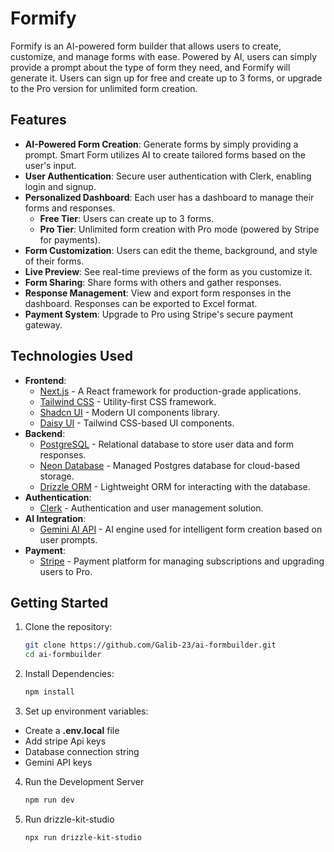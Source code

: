 # Formify

Formify is an AI-powered form builder that allows users to create, customize, and manage forms with ease. Powered by AI, users can simply provide a prompt about the type of form they need, and Formify will generate it. Users can sign up for free and create up to 3 forms, or upgrade to the Pro version for unlimited form creation.

## Features

- **AI-Powered Form Creation**: Generate forms by simply providing a prompt. Smart Form utilizes AI to create tailored forms based on the user's input.
- **User Authentication**: Secure user authentication with Clerk, enabling login and signup.
- **Personalized Dashboard**: Each user has a dashboard to manage their forms and responses.
  - **Free Tier**: Users can create up to 3 forms.
  - **Pro Tier**: Unlimited form creation with Pro mode (powered by Stripe for payments).
- **Form Customization**: Users can edit the theme, background, and style of their forms.
- **Live Preview**: See real-time previews of the form as you customize it.
- **Form Sharing**: Share forms with others and gather responses.
- **Response Management**: View and export form responses in the dashboard. Responses can be exported to Excel format.
- **Payment System**: Upgrade to Pro using Stripe's secure payment gateway.

## Technologies Used

- **Frontend**:
  - [Next.js](https://nextjs.org/) - A React framework for production-grade applications.
  - [Tailwind CSS](https://tailwindcss.com/) - Utility-first CSS framework.
  - [Shadcn UI](https://shadcn.dev/) - Modern UI components library.
  - [Daisy UI](https://daisyui.com/) - Tailwind CSS-based UI components.
- **Backend**:
  - [PostgreSQL](https://www.postgresql.org/) - Relational database to store user data and form responses.
  - [Neon Database](https://neon.tech/) - Managed Postgres database for cloud-based storage.
  - [Drizzle ORM](https://github.com/drizzle-team/drizzle-orm) - Lightweight ORM for interacting with the database.
- **Authentication**:
  - [Clerk](https://clerk.dev/) - Authentication and user management solution.
- **AI Integration**:
  - [Gemini AI API](https://gemini.dev/) - AI engine used for intelligent form creation based on user prompts.
- **Payment**:
  - [Stripe](https://stripe.com/) - Payment platform for managing subscriptions and upgrading users to Pro.

## Getting Started

1. Clone the repository:
   ```bash
   git clone https://github.com/Galib-23/ai-formbuilder.git
   cd ai-formbuilder
   ```
2. Install Dependencies:
   ```bash
   npm install
   ```
3. Set up environment variables:

- Create a **.env.local** file
- Add stripe Api keys
- Database connection string
- Gemini API keys

4. Run the Development Server
   ```bash
   npm run dev
   ```
5. Run drizzle-kit-studio
   ```bash
   npx run drizzle-kit-studio
   ```
